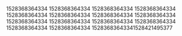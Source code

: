 1528368364334
1528368364334
1528368364334
1528368364334
1528368364334
1528368364334
1528368364334
1528368364334
1528368364334
1528368364334
1528368364334
1528368364334
1528368364334
1528368364334
15283683643341528421495377